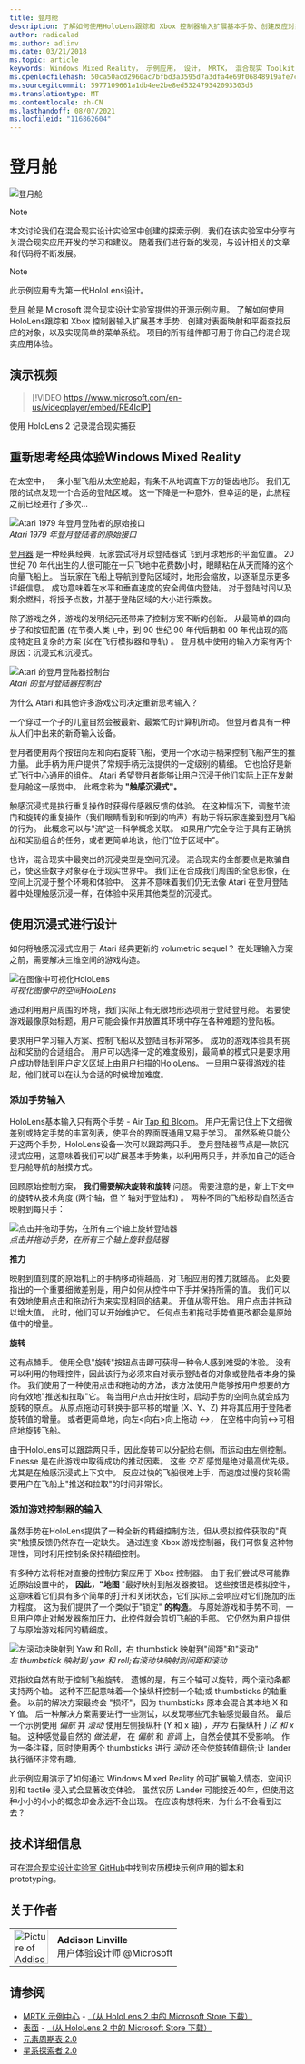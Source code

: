 ```yaml
---
title: 登月舱
description: 了解如何使用HoloLens跟踪和 Xbox 控制器输入扩展基本手势、创建反应对象以及实现菜单系统。
author: radicalad
ms.author: adlinv
ms.date: 03/21/2018
ms.topic: article
keywords: Windows Mixed Reality， 示例应用， 设计， MRTK， 混合现实 Toolkit， Unity， 示例应用， 示例应用， 开源， Microsoft Store， HoloLens， 混合现实头戴显示设备， Windows 混合现实头戴显示设备， 虚拟现实头戴显示设备
ms.openlocfilehash: 50ca50acd2960ac7bfbd3a3595d7a3dfa4e69f06848919afe7c8f430c41aeaaf
ms.sourcegitcommit: 5977109661a1db4ee2be8ed532479342093303d5
ms.translationtype: MT
ms.contentlocale: zh-CN
ms.lasthandoff: 08/07/2021
ms.locfileid: "116862604"
---
```

# <a name="lunar-module"></a>登月舱
![登月舱](../images/MRDL_LunarModule.jpg)

>[!NOTE]
>本文讨论我们在混合现实设计实验室中创建的探索示例，我们在该实验室[](https://github.com/Microsoft/MRDesignLabs_Unity)中分享有关混合现实应用开发的学习和建议。 随着我们进行新的发现，与设计相关的文章和代码将不断发展。

>[!NOTE]
>此示例应用专为第一代HoloLens设计。

[登月](https://github.com/Microsoft/MRDesignLabs_Unity_LunarModule) 舱是 Microsoft 混合现实设计实验室提供的开源示例应用。 了解如何使用HoloLens跟踪和 Xbox 控制器输入扩展基本手势、创建对表面映射和平面查找反应的对象，以及实现简单的菜单系统。 项目的所有组件都可用于你自己的混合现实应用体验。

## <a name="demo-video"></a>演示视频 
> [!VIDEO https://www.microsoft.com/en-us/videoplayer/embed/RE4IcIP]

使用 HoloLens 2 记录混合现实捕获

## <a name="rethinking-classic-experiences-for-windows-mixed-reality"></a>重新思考经典体验Windows Mixed Reality

在太空中，一条小型飞船从太空舱起，有条不从地调查下方的锯齿地形。 我们无限的试点发现一个合适的登陆区域。 这一下降是一种意外，但幸运的是，此旅程之前已经进行了多次...

![Atari 1979 年登月登陆者的原始接口](images/640px-atari-lunar-lander.png)<br>
*Atari 1979 年登月登陆者的原始接口*

[登月器](https://en.wikipedia.org/wiki/Lunar_Lander_(1979_video_game)) 是一种经典经典，玩家尝试将月球登陆器试飞到月球地形的平面位置。 20 世纪 70 年代出生的人很可能在一只飞地中花费数小时，眼睛粘在从天而降的这个向量飞船上。 当玩家在飞船上导航到登陆区域时，地形会缩放，以逐渐显示更多详细信息。 成功意味着在水平和垂直速度的安全阈值内登陆。 对于登陆时间以及剩余燃料，将授予点数，并基于登陆区域的大小进行乘数。

除了游戏之外，游戏的发明纪元还带来了控制方案不断的创新。 从最简单的四向步子和按钮配置 (在节奏人类 [) ](https://en.wikipedia.org/wiki/Pac-Man) 中，到 90 世纪 90 年代后期和 00 年代出现的高度特定且复杂的方案 (如在飞行模拟器和导轨) 。 登月机中使用的输入方案有两个原因：沉浸式和沉浸式。

![Atari 的登月登陆器控制台](images/atariconsole.png)<br>
*Atari 的登月登陆器控制台*

为什么 Atari 和其他许多游戏公司决定重新思考输入？

一个穿过一个子的儿童自然会被最新、最繁忙的计算机所动。 但登月者具有一种从人们中出来的新奇输入设备。

登月者使用两个按钮向左和向右旋转飞船，使用一个水动手柄来控制飞船产生的推力量。 此手柄为用户提供了常规手柄无法提供的一定级别的精细。 它也恰好是新式飞行中心通用的组件。 Atari 希望登月者能够让用户沉浸于他们实际上正在发射登月舱这一感觉中。 此概念称为 **"触感沉浸式"。**

触感沉浸式是执行重复操作时获得传感器反馈的体验。 在这种情况下，调整节流门和旋转的重复操作（我们眼睛看到和听到的响声）有助于将玩家连接到登月飞船的行为。 此概念可以与"流"这一科学概念关联。 如果用户完全专注于具有正确挑战和奖励组合的任务，或者更简单地说，他们"位于区域中"。

也许，混合现实中最突出的沉浸类型是空间沉浸。 混合现实的全部要点是欺骗自己，使这些数字对象存在于现实世界中。 我们正在合成我们周围的全息影像，在空间上沉浸于整个环境和体验中。 这并不意味着我们仍无法像 Atari 在登月登陆器中处理触感沉浸一样，在体验中采用其他类型的沉浸式。

## <a name="designing-with-immersion"></a>使用沉浸式进行设计

如何将触感沉浸式应用于 Atari 经典更新的 volumetric sequel？ 在处理输入方案之前，需要解决三维空间的游戏构造。

![在图像中可视化HoloLens](images/surfacemapping.png)<br>
*可视化图像中的空间HoloLens*

通过利用用户周围的环境，我们实际上有无限地形选项用于登陆登月舱。 若要使游戏最像原始标题，用户可能会操作并放置其环境中存在各种难题的登陆板。

要求用户学习输入方案、控制飞船以及登陆目标非常多。 成功的游戏体验具有挑战和奖励的合适组合。 用户可以选择一定的难度级别，最简单的模式只是要求用户成功登陆到用户定义区域上由用户扫描的HoloLens。 一旦用户获得游戏的挂起，他们就可以在认为合适的时候增加难度。

### <a name="adding-input-for-hand-gestures"></a>添加手势输入

HoloLens基本输入只有两个手势 - Air [Tap 和 Bloom](../../design/gaze-and-commit.md#composite-gestures)。 用户无需记住上下文细微差别或特定手势的丰富列表，使平台的界面既通用又易于学习。 虽然系统只能公开这两个手势，HoloLens设备一次可以跟踪两只手。 登月登陆器节点是一款[沉浸式应用，这意味着我们可以扩展基本手势集，以利用两只手，并添加自己的适合登月舱导航的触摸方式。

回顾原始控制方案， **我们需要解决旋转和旋转** 问题。 需要注意的是，新上下文中的旋转从技术角度 (两个轴，但 Y 轴对于登陆和) 。 两种不同的飞船移动自然适合映射到每只手：

![点击并拖动手势，在所有三个轴上旋转登陆器](images/module-handdrag.gif)<br>
*点击并拖动手势，在所有三个轴上旋转登陆器*

**推力**

映射到值刻度的原始机上的手柄移动得越高，对飞船应用的推力就越高。 此处要指出的一个重要细微差别是，用户如何从控件中下手并保持所需的值。 我们可以有效地使用点击和拖动行为来实现相同的结果。 开值从零开始。 用户点击并拖动以增大值。 此时，他们可以开始维护它。 任何点击和拖动手势值更改都会是原始值中的增量。

**旋转**

这有点棘手。 使用全息"旋转"按钮点击即可获得一种令人感到难受的体验。 没有可以利用的物理控件，因此该行为必须来自对表示登陆者的对象或登陆者本身的操作。 我们使用了一种使用点击和拖动的方法，该方法使用户能够按用户想要的方向有效地"推送和拉取"它。 每当用户点击并按住时，启动手势的空间点就会成为旋转的原点。 从原点拖动可转换手部平移的增量 (X、Y、Z) 并将其应用于登陆者旋转值的增量。 或者更简单地，向左<向右>向上拖动 *<->，* 在空格中向前<->可相应地旋转飞船。

由于HoloLens可以跟踪两只手，因此旋转可以分配给右侧，而运动由左侧控制。 Finesse 是在此游戏中取得成功的推动因素。 这些 *交互* 感觉是绝对最高优先级。 尤其是在触感沉浸式上下文中。 反应过快的飞船很难上手，而速度过慢的货轮需要用户在飞船上"推送和拉取"的时间非常长。

### <a name="adding-input-for-game-controllers"></a>添加游戏控制器的输入

虽然手势在HoloLens提供了一种全新的精细控制方法，但从模拟控件获取的"真实"触摸反馈仍然存在一定缺失。 通过连接 Xbox 游戏控制器，我们可恢复这种物理性，同时利用控制条保持精细控制。

有多种方法将相对直接的控制方案应用于 Xbox 控制器。 由于我们尝试尽可能靠近原始设置中的， **因此，"地图** "最好映射到触发器按钮。 这些按钮是模拟控件，这意味着它们具有多个简单的打开和关闭状态，它们实际上会响应对它们施加的压力程度。 这为我们提供了一个类似于"锁定" **的构造**。 与原始游戏和手势不同，一旦用户停止对触发器施加压力，此控件就会剪切飞船的手部。 它仍然为用户提供了与原始游戏相同的精细度。

![左滚动块映射到 Yaw 和 Roll，右 thumbstick 映射到"间距"和"滚动"](images/thumbsticksidebyside.gif)<br>
*左 thumbstick 映射到 yaw 和 roll;右滚动块映射到间距和滚动*

双指纹自然有助于控制飞船旋转。 遗憾的是，有三个轴可以旋转，两个滚动条都支持两个轴。 这种不匹配意味着一个操纵杆控制一个轴;或 thumbsticks 的轴重叠。 以前的解决方案最终会 "损坏"，因为 thumbsticks 原本会混合其本地 X 和 Y 值。 后一种解决方案需要进行一些测试，以发现哪些冗余轴感觉最自然。 最后一个示例使用 *偏航* 并 *滚动* 使用左侧操纵杆 (Y 和 x 轴) *，并为* 右操纵杆 *)  (Z 和 x* 轴。 这种感觉最自然的 *做法是，* 在 *偏航* 和 *音调* 上，自然会使其不受影响。 作为一条注释，同时使用两个 thumbsticks 进行 *滚动* 还会使旋转值翻倍;让 lander 执行循环非常有趣。

此示例应用演示了如何通过 Windows Mixed Reality 的可扩展输入情态，空间识别和 tactile 浸入式会显著改变体验。 虽然农历 Lander 可能接近40年，但使用这种小小的小小的概念却会永远不会出现。 在应该构想将来，为什么不会看到过去？

## <a name="technical-details"></a>技术详细信息

可在[混合现实设计实验室 GitHub](https://github.com/Microsoft/MRDesignLabs_Unity_LunarModule)中找到农历模块示例应用的脚本和 prototyping。

## <a name="about-the-author"></a>关于作者

<table style="border-collapse:collapse" padding-left="0px">
<tr>
<td style="border-style: none" width="60"><img alt="Picture of Addison Linville" width="60" height="60" src="images/addisonlinville-tile-60px.jpg"></td>
<td style="border-style: none"><b>Addison Linville</b><br>用户体验设计师 @Microsoft</td>
</tr>
</table>

## <a name="see-also"></a>请参阅

* [MRTK 示例中心](/windows/mixed-reality/mrtk-unity/features/example-scenes/example-hub) - [（从 HoloLens 2 中的 Microsoft Store 下载）](https://www.microsoft.com/en-us/p/mrtk-examples-hub/9mv8c39l2sj4)
* [表面](sampleapp-surfaces.md) - [（从 HoloLens 2 中的 Microsoft Store 下载）](https://www.microsoft.com/en-us/p/surfaces/9nvkpv3sk3x0)
* [元素周期表 2.0](periodic-table-of-the-elements-2.md)
* [星系探索者 2.0](galaxy-explorer-update.md)